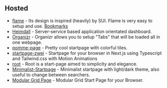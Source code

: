 ## Hosted

- [flame](https://github.com/pawelmalak/flame) - Its design is inspired (heavily) by SUI. Flame is very easy to setup and use. 
[Bookmarks](Topics/Bookmarks.md)
- [Heimdall](https://github.com/linuxserver/Heimdall) - Server-service based application orientated dashboard.
- [Organizr](https://github.com/causefx/Organizr) - Organizr allows you to setup "Tabs" that will be loaded all in one webpage.
- [pomme-page](https://github.com/kikiklang/pomme-page) - Pretty cool startpage with colorful tiles.
- [startpage-zwei](https://github.com/Thomashighbaugh/startpage-zwei) - Startpage for your browser in Next.js using Typescript and Tailwind.css with Motion Animations 
- [root](https://github.com/imreyesjorge/root-startpage) - Root is a start-page aimed to simplicity and elegance.
- [Minimalist-Startpage](https://github.com/ropoko/Startpage) - Minimalist startpage with light/dark theme, also useful to change between searchers.
- [Modular Grid Page](https://github.com/timothypholmes/startup-page) - Modular Grid Start Page for your Browser.